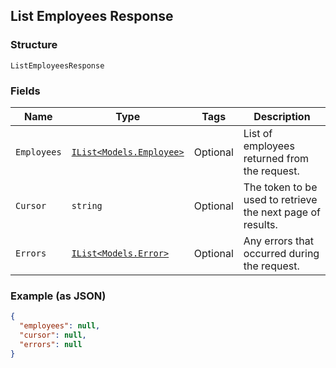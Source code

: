 ## List Employees Response

### Structure

`ListEmployeesResponse`

### Fields

| Name | Type | Tags | Description |
|  --- | --- | --- | --- |
| `Employees` | [`IList<Models.Employee>`](/doc/models/employee.md) | Optional | List of employees returned from the request. |
| `Cursor` | `string` | Optional | The token to be used to retrieve the next page of results. |
| `Errors` | [`IList<Models.Error>`](/doc/models/error.md) | Optional | Any errors that occurred during the request. |

### Example (as JSON)

```json
{
  "employees": null,
  "cursor": null,
  "errors": null
}
```

